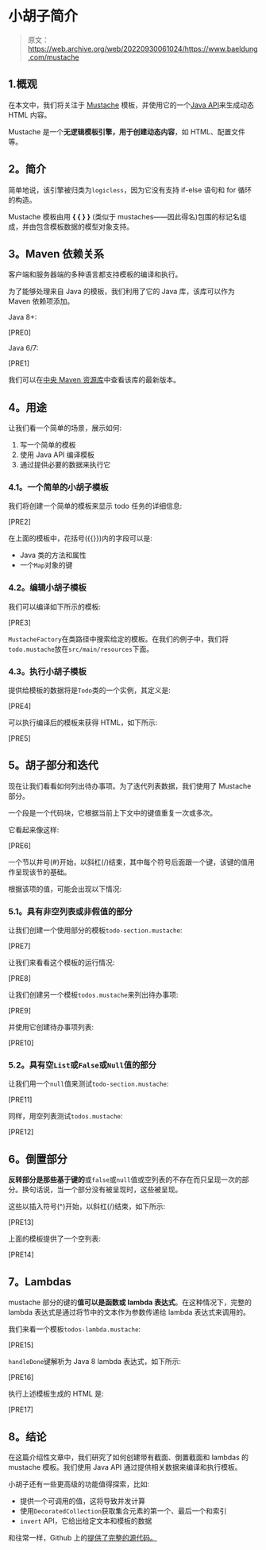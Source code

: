 # 小胡子简介

> 原文：<https://web.archive.org/web/20220930061024/https://www.baeldung.com/mustache>

## 1.概观

在本文中，我们将关注于 [Mustache](https://web.archive.org/web/20220909002549/https://mustache.github.io/) 模板，并使用它的一个[Java API](https://web.archive.org/web/20220909002549/https://github.com/spullara/mustache.java)来生成动态 HTML 内容。

Mustache 是一个**无逻辑模板引擎，用于创建动态内容**，如 HTML、配置文件等。

## **2。简介**

简单地说，该引擎被归类为`logicless`，因为它没有支持 if-else 语句和 for 循环的构造。

Mustache 模板由用 **{ { } }** (类似于 mustaches——因此得名)包围的标记名组成，并由包含模板数据的模型对象支持。

## **3。Maven 依赖关系**

客户端和服务器端的多种语言都支持模板的编译和执行。

为了能够处理来自 Java 的模板，我们利用了它的 Java 库，该库可以作为 Maven 依赖项添加。

Java 8+:

[PRE0]

Java 6/7:

[PRE1]

我们可以在[中央 Maven 资源库](https://web.archive.org/web/20220909002549/https://search.maven.org/classic/#search%7Cga%7C1%7Cg%3A%22com.github.spullara.mustache.java%22%20AND%20a%3A%22compiler%22)中查看该库的最新版本。

## **4。用途**

让我们看一个简单的场景，展示如何:

1.  写一个简单的模板
2.  使用 Java API 编译模板
3.  通过提供必要的数据来执行它

### **4.1。一个简单的小胡子模板**

我们将创建一个简单的模板来显示 todo 任务的详细信息:

[PRE2]

在上面的模板中，花括号({{}})内的字段可以是:

*   Java 类的方法和属性
*   一个`Map`对象的键

### **4.2。编辑小胡子模板**

我们可以编译如下所示的模板:

[PRE3]

`MustacheFactory`在类路径中搜索给定的模板。在我们的例子中，我们将`todo.mustache`放在`src/main/resources`下面。

### **4.3。执行小胡子模板**

提供给模板的数据将是`Todo`类的一个实例，其定义是:

[PRE4]

可以执行编译后的模板来获得 HTML，如下所示:

[PRE5]

## **5。胡子部分和迭代**

现在让我们看看如何列出待办事项。为了迭代列表数据，我们使用了 Mustache 部分。

一个段是一个代码块，它根据当前上下文中的键值重复一次或多次。

它看起来像这样:

[PRE6]

一个节以井号(#)开始，以斜杠(/)结束，其中每个符号后面跟一个键，该键的值用作呈现该节的基础。

根据该项的值，可能会出现以下情况:

### **5.1。具有非空列表或非假值的部分**

让我们创建一个使用部分的模板`todo-section.mustache`:

[PRE7]

让我们来看看这个模板的运行情况:

[PRE8]

让我们创建另一个模板`todos.mustache`来列出待办事项:

[PRE9]

并使用它创建待办事项列表:

[PRE10]

### **5.2。具有空`List`或`False`或`Null`值**的部分

让我们用一个`null`值来测试`todo-section.mustache`:

[PRE11]

同样，用空列表测试`todos.mustache`:

[PRE12]

## **6。倒置部分**

**反转部分是那些基于键的**或`false`或`null`值或空列表的不存在而只呈现一次的部分。换句话说，当一个部分没有被呈现时，这些被呈现。

这些以插入符号(^)开始，以斜杠(/)结束，如下所示:

[PRE13]

上面的模板提供了一个空列表:

[PRE14]

## **7。Lambdas**

mustache 部分的键的**值可以是函数或 lambda 表达式**。在这种情况下，完整的 lambda 表达式是通过将节中的文本作为参数传递给 lambda 表达式来调用的。

我们来看一个模板`todos-lambda.mustache`:

[PRE15]

`handleDone`键解析为 Java 8 lambda 表达式，如下所示:

[PRE16]

执行上述模板生成的 HTML 是:

[PRE17]

## **8。结论**

在这篇介绍性文章中，我们研究了如何创建带有截面、倒置截面和 lambdas 的 mustache 模板。我们使用 Java API 通过提供相关数据来编译和执行模板。

小胡子还有一些更高级的功能值得探索，比如:

*   提供一个可调用的值，这将导致并发计算
*   使用`DecoratedCollection`获取集合元素的第一个、最后一个和索引
*   `invert` API，它给出给定文本和模板的数据

和往常一样，Github 上的[提供了完整的源代码。](https://web.archive.org/web/20220909002549/https://github.com/eugenp/tutorials/tree/master/mustache)